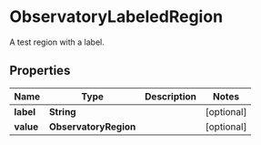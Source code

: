 

# ObservatoryLabeledRegion

A test region with a label.

## Properties

| Name | Type | Description | Notes |
|------------ | ------------- | ------------- | -------------|
|**label** | **String** |  |  [optional] |
|**value** | **ObservatoryRegion** |  |  [optional] |



